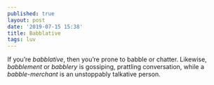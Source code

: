 ```yaml
---
published: true
layout: post
date: '2019-07-15 15:38'
title: Babblative
tags: luv 
---
```

If you’re *babblative*, then you’re prone to babble or chatter. Likewise, *babblement* or *babblery* is gossiping, prattling conversation, while a *babble-merchant* is an unstoppably talkative person.
